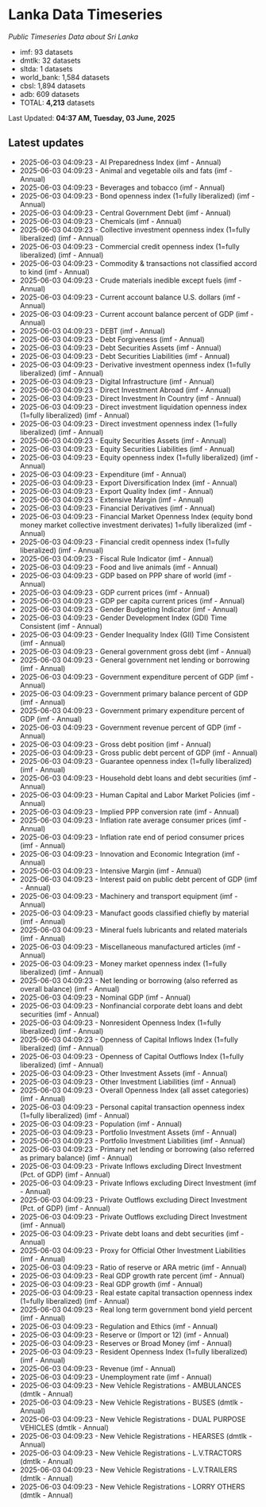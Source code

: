 # Lanka Data Timeseries
*Public Timeseries Data about Sri Lanka*

* imf: 93 datasets
* dmtlk: 32 datasets
* sltda: 1 datasets
* world_bank: 1,584 datasets
* cbsl: 1,894 datasets
* adb: 609 datasets
* TOTAL: **4,213** datasets

Last Updated: **04:37 AM, Tuesday, 03 June, 2025**

## Latest updates

* 2025-06-03 04:09:23 - AI Preparedness Index (imf - Annual)
* 2025-06-03 04:09:23 - Animal and vegetable oils and fats (imf - Annual)
* 2025-06-03 04:09:23 - Beverages and tobacco (imf - Annual)
* 2025-06-03 04:09:23 - Bond openness index (1=fully liberalized) (imf - Annual)
* 2025-06-03 04:09:23 - Central Government Debt (imf - Annual)
* 2025-06-03 04:09:23 - Chemicals (imf - Annual)
* 2025-06-03 04:09:23 - Collective investment openness index (1=fully liberalized) (imf - Annual)
* 2025-06-03 04:09:23 - Commercial credit openness index (1=fully liberalized) (imf - Annual)
* 2025-06-03 04:09:23 - Commodity & transactions not classified accord to kind (imf - Annual)
* 2025-06-03 04:09:23 - Crude materials inedible except fuels (imf - Annual)
* 2025-06-03 04:09:23 - Current account balance U.S. dollars (imf - Annual)
* 2025-06-03 04:09:23 - Current account balance percent of GDP (imf - Annual)
* 2025-06-03 04:09:23 - DEBT (imf - Annual)
* 2025-06-03 04:09:23 - Debt Forgiveness (imf - Annual)
* 2025-06-03 04:09:23 - Debt Securities Assets (imf - Annual)
* 2025-06-03 04:09:23 - Debt Securities Liabilities (imf - Annual)
* 2025-06-03 04:09:23 - Derivative investment openness index (1=fully liberalized) (imf - Annual)
* 2025-06-03 04:09:23 - Digital Infrastructure (imf - Annual)
* 2025-06-03 04:09:23 - Direct Investment Abroad (imf - Annual)
* 2025-06-03 04:09:23 - Direct Investment In Country (imf - Annual)
* 2025-06-03 04:09:23 - Direct investment liquidation openness index (1=fully liberalized) (imf - Annual)
* 2025-06-03 04:09:23 - Direct investment openness index (1=fully liberalized) (imf - Annual)
* 2025-06-03 04:09:23 - Equity Securities Assets (imf - Annual)
* 2025-06-03 04:09:23 - Equity Securities Liabilities (imf - Annual)
* 2025-06-03 04:09:23 - Equity openness index (1=fully liberalized) (imf - Annual)
* 2025-06-03 04:09:23 - Expenditure (imf - Annual)
* 2025-06-03 04:09:23 - Export Diversification Index (imf - Annual)
* 2025-06-03 04:09:23 - Export Quality Index (imf - Annual)
* 2025-06-03 04:09:23 - Extensive Margin (imf - Annual)
* 2025-06-03 04:09:23 - Financial Derivatives (imf - Annual)
* 2025-06-03 04:09:23 - Financial Market Openness Index (equity bond money market collective investment derivates) 1=fully liberalized (imf - Annual)
* 2025-06-03 04:09:23 - Financial credit openness index (1=fully liberalized) (imf - Annual)
* 2025-06-03 04:09:23 - Fiscal Rule Indicator (imf - Annual)
* 2025-06-03 04:09:23 - Food and live animals (imf - Annual)
* 2025-06-03 04:09:23 - GDP based on PPP share of world (imf - Annual)
* 2025-06-03 04:09:23 - GDP current prices (imf - Annual)
* 2025-06-03 04:09:23 - GDP per capita current prices (imf - Annual)
* 2025-06-03 04:09:23 - Gender Budgeting Indicator (imf - Annual)
* 2025-06-03 04:09:23 - Gender Development Index (GDI) Time Consistent (imf - Annual)
* 2025-06-03 04:09:23 - Gender Inequality Index (GII) Time Consistent (imf - Annual)
* 2025-06-03 04:09:23 - General government gross debt (imf - Annual)
* 2025-06-03 04:09:23 - General government net lending or borrowing (imf - Annual)
* 2025-06-03 04:09:23 - Government expenditure percent of GDP (imf - Annual)
* 2025-06-03 04:09:23 - Government primary balance percent of GDP (imf - Annual)
* 2025-06-03 04:09:23 - Government primary expenditure percent of GDP (imf - Annual)
* 2025-06-03 04:09:23 - Government revenue percent of GDP (imf - Annual)
* 2025-06-03 04:09:23 - Gross debt position (imf - Annual)
* 2025-06-03 04:09:23 - Gross public debt percent of GDP (imf - Annual)
* 2025-06-03 04:09:23 - Guarantee openness index (1=fully liberalized) (imf - Annual)
* 2025-06-03 04:09:23 - Household debt loans and debt securities (imf - Annual)
* 2025-06-03 04:09:23 - Human Capital and Labor Market Policies (imf - Annual)
* 2025-06-03 04:09:23 - Implied PPP conversion rate (imf - Annual)
* 2025-06-03 04:09:23 - Inflation rate average consumer prices (imf - Annual)
* 2025-06-03 04:09:23 - Inflation rate end of period consumer prices (imf - Annual)
* 2025-06-03 04:09:23 - Innovation and Economic Integration (imf - Annual)
* 2025-06-03 04:09:23 - Intensive Margin (imf - Annual)
* 2025-06-03 04:09:23 - Interest paid on public debt percent of GDP (imf - Annual)
* 2025-06-03 04:09:23 - Machinery and transport equipment (imf - Annual)
* 2025-06-03 04:09:23 - Manufact goods classified chiefly by material (imf - Annual)
* 2025-06-03 04:09:23 - Mineral fuels lubricants and related materials (imf - Annual)
* 2025-06-03 04:09:23 - Miscellaneous manufactured articles (imf - Annual)
* 2025-06-03 04:09:23 - Money market openness index (1=fully liberalized) (imf - Annual)
* 2025-06-03 04:09:23 - Net lending or borrowing (also referred as overall balance) (imf - Annual)
* 2025-06-03 04:09:23 - Nominal GDP (imf - Annual)
* 2025-06-03 04:09:23 - Nonfinancial corporate debt loans and debt securities (imf - Annual)
* 2025-06-03 04:09:23 - Nonresident Openness Index (1=fully liberalized) (imf - Annual)
* 2025-06-03 04:09:23 - Openness of Capital Inflows Index (1=fully liberalized) (imf - Annual)
* 2025-06-03 04:09:23 - Openness of Capital Outflows Index (1=fully liberalized) (imf - Annual)
* 2025-06-03 04:09:23 - Other Investment Assets (imf - Annual)
* 2025-06-03 04:09:23 - Other Investment Liabilities (imf - Annual)
* 2025-06-03 04:09:23 - Overall Openness Index (all asset categories) (imf - Annual)
* 2025-06-03 04:09:23 - Personal capital transaction openness index (1=fully liberalized) (imf - Annual)
* 2025-06-03 04:09:23 - Population (imf - Annual)
* 2025-06-03 04:09:23 - Portfolio Investment Assets (imf - Annual)
* 2025-06-03 04:09:23 - Portfolio Investment Liabilities (imf - Annual)
* 2025-06-03 04:09:23 - Primary net lending or borrowing (also referred as primary balance) (imf - Annual)
* 2025-06-03 04:09:23 - Private Inflows excluding Direct Investment (Pct. of GDP) (imf - Annual)
* 2025-06-03 04:09:23 - Private Inflows excluding Direct Investment (imf - Annual)
* 2025-06-03 04:09:23 - Private Outflows excluding Direct Investment (Pct. of GDP) (imf - Annual)
* 2025-06-03 04:09:23 - Private Outflows excluding Direct Investment (imf - Annual)
* 2025-06-03 04:09:23 - Private debt loans and debt securities (imf - Annual)
* 2025-06-03 04:09:23 - Proxy for Official Other Investment Liabilities (imf - Annual)
* 2025-06-03 04:09:23 - Ratio of reserve or ARA metric (imf - Annual)
* 2025-06-03 04:09:23 - Real GDP growth rate percent (imf - Annual)
* 2025-06-03 04:09:23 - Real GDP growth (imf - Annual)
* 2025-06-03 04:09:23 - Real estate capital transaction openness index (1=fully liberalized) (imf - Annual)
* 2025-06-03 04:09:23 - Real long term government bond yield percent (imf - Annual)
* 2025-06-03 04:09:23 - Regulation and Ethics (imf - Annual)
* 2025-06-03 04:09:23 - Reserve or (Import or 12) (imf - Annual)
* 2025-06-03 04:09:23 - Reserves or Broad Money (imf - Annual)
* 2025-06-03 04:09:23 - Resident Openness Index (1=fully liberalized) (imf - Annual)
* 2025-06-03 04:09:23 - Revenue (imf - Annual)
* 2025-06-03 04:09:23 - Unemployment rate (imf - Annual)
* 2025-06-03 04:09:23 - New Vehicle Registrations - AMBULANCES (dmtlk - Annual)
* 2025-06-03 04:09:23 - New Vehicle Registrations - BUSES (dmtlk - Annual)
* 2025-06-03 04:09:23 - New Vehicle Registrations - DUAL PURPOSE VEHICLES (dmtlk - Annual)
* 2025-06-03 04:09:23 - New Vehicle Registrations - HEARSES (dmtlk - Annual)
* 2025-06-03 04:09:23 - New Vehicle Registrations - L.V.TRACTORS (dmtlk - Annual)
* 2025-06-03 04:09:23 - New Vehicle Registrations - L.V.TRAILERS (dmtlk - Annual)
* 2025-06-03 04:09:23 - New Vehicle Registrations - LORRY OTHERS (dmtlk - Annual)